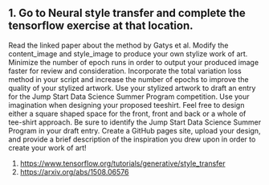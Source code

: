 ## 1. Go to Neural style transfer and complete the tensorflow exercise at that location.
Read the linked paper about the method by Gatys et al. Modify the content_image
and style_image to produce your own stylize work of art. Minimize the number of
epoch runs in order to output your produced image faster for review and
consideration. Incorporate the total variation loss method in your script and
increase the number of epochs to improve the quality of your stylized artwork. Use
your stylized artwork to draft an entry for the Jump Start Data Science Summer
Program competition. Use your imagination when designing your proposed teeshirt. Feel free to design either a square shaped space for the front, front and back
or a whole of tee-shirt approach. Be sure to identify the Jump Start Data Science
Summer Program in your draft entry. Create a GitHub pages site, upload your
design, and provide a brief description of the inspiration you drew upon in order to
create your work of art!
1. https://www.tensorflow.org/tutorials/generative/style_transfer
2. https://arxiv.org/abs/1508.06576


